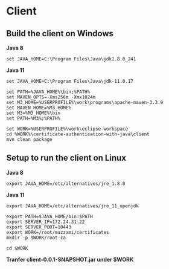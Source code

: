 # Client

## Build the client on Windows

**Java 8**

    set JAVA_HOME=C:\Program Files\Java\jdk1.8.0_241

**Java 11**

    set JAVA_HOME=C:\Program Files\Java\jdk-11.0.17

    set PATH=%JAVA_HOME%\bin;%PATH%
    set MAVEN_OPTS=-Xms256m -Xmx1024m
    set M3_HOME=%USERPROFILE%\work\programs\apache-maven-3.3.9
    set MAVEN_HOME=%M3_HOME%
    set M3=%M3_HOME%\bin
    set PATH=%M3%;%PATH%

    set WORK=%USERPROFILE%\work\eclipse-workspace
    cd %WORK%\certificate-authentication-with-java\client
    mvn clean package


## Setup to run the client on Linux

**Java 8**

    export JAVA_HOME=/etc/alternatives/jre_1.8.0

**Java 11**

    export JAVA_HOME=/etc/alternatives/jre_11_openjdk

    export PATH=$JAVA_HOME/bin:$PATH
    export SERVER_IP=172.24.31.22
    export SERVER_PORT=10443
    export WORK=/root/mazzami/certificates
    mkdir -p $WORK/root-ca

    cd $WORK

**Tranfer client-0.0.1-SNAPSHOT.jar under $WORK**
